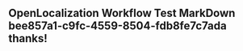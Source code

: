 <properties
ms.topic="hero-topic"
ms.test1="hero-topic"
ms.test2="test"/>


## OpenLocalization Workflow Test MarkDown bee857a1-c9fc-4559-8504-fdb8fe7c7ada thanks!



<!--HONumber=Jul16_HO4-->


